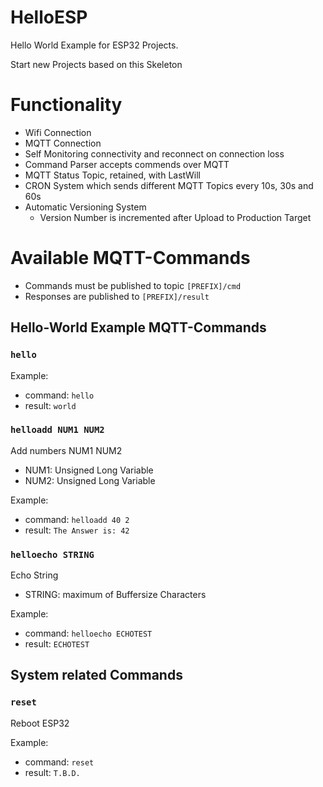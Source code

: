 # HelloESP
Hello World Example for ESP32 Projects.

Start new Projects based on this Skeleton

# Functionality
* Wifi Connection  
* MQTT Connection 
* Self Monitoring connectivity and reconnect on connection loss
* Command Parser accepts commends over MQTT
* MQTT Status Topic, retained, with LastWill
* CRON System which sends different MQTT Topics every 10s, 30s and 60s
* Automatic Versioning System
  * Version Number is incremented after Upload to Production Target


# Available MQTT-Commands 
* Commands must be published to topic `[PREFIX]/cmd`
* Responses are published to `[PREFIX]/result`

## Hello-World Example MQTT-Commands
### `hello`
 Example:
 * command: `hello` 
 * result: `world`
 
### `helloadd NUM1 NUM2`
Add numbers NUM1 NUM2
 * NUM1: Unsigned Long Variable
 * NUM2: Unsigned Long Variable
 
Example:
 * command: `helloadd 40 2` 
 * result: `The Answer is: 42` 

### `helloecho STRING`
Echo String 
 * STRING: maximum of Buffersize Characters 

 Example:
 * command: `helloecho ECHOTEST` 
 * result: `ECHOTEST`


## System related Commands
### `reset`
Reboot ESP32

Example:
 * command: `reset` 
 * result: `T.B.D.`
